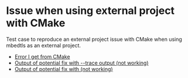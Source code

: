 # Issue when using external project with CMake

Test case to reproduce an external project issue with CMake when using
mbedtls as an external project.  

- [Error I get from CMake](https://gist.github.com/roxlu/bc3f738f462deb4a7b753c141da4a59f)
- [Output of potential fix with --trace output (not working)](https://gist.github.com/roxlu/81d26988211292a321a46b0700897034)
- [Output of potential fix with (not working)](https://gist.github.com/roxlu/95f545bfa573ba89c0566b4213d28d12)

